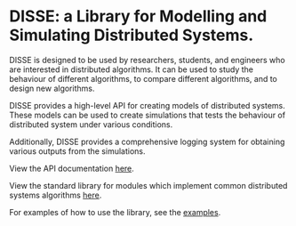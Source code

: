# DISSE: a Library for Modelling and Simulating Distributed Systems.

DISSE is designed to be used by researchers, students, and engineers who are interested in distributed algorithms. It can be used to study the behaviour of different algorithms, to compare different algorithms, and to design new algorithms.

DISSE provides a high-level API for creating models of distributed systems. These models can be used to create simulations that tests the behaviour of distributed system under various conditions.

Additionally, DISSE provides a comprehensive logging system for obtaining various outputs from the simulations.

View the API documentation [here](https://pkg.go.dev/github.com/samuel-adekunle/disse).

View the standard library for modules which implement common distributed systems algorithms [here](./lib/README.md).

For examples of how to use the library, see the [examples](./examples/README.md).